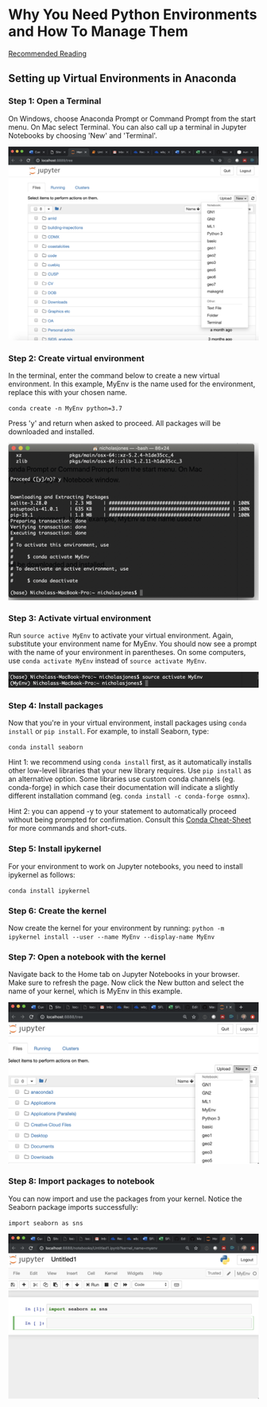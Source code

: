 # Why You Need Python Environments and How To Manage Them 
[Recommended Reading](https://www.freecodecamp.org/news/why-you-need-python-environments-and-how-to-manage-them-with-conda-85f155f4353c/)

## Setting up Virtual Environments in Anaconda

### Step 1: Open a Terminal
On Windows, choose  Anaconda Prompt or Command Prompt from the start menu. On Mac select Terminal. You can also call up a terminal in Jupyter Notebooks by choosing 'New' and 'Terminal'.

![img1](images/img1.png)

### Step 2: Create virtual environment
In the terminal, enter the command below to create a new virtual environment. In this example, MyEnv is the name used for the environment, replace this with your chosen name.

`conda create -n MyEnv python=3.7`

Press 'y' and return when asked to proceed. All packages will be downloaded and installed.

![img2](images/img2.png)

### Step 3: Activate virtual environment
Run `source active MyEnv` to activate your virtual environment. Again, substitute your environment name for MyEnv. You should now see a prompt with the name of your environment in parentheses. On some computers, use `conda activate MyEnv` instead of `source activate MyEnv`.

![img3](images/img3.png)

### Step 4: Install packages
Now that you're in your virtual environment, install packages using `conda install` or `pip install`. For example, to install Seaborn, type:

`conda install seaborn`

Hint 1: we recommend using `conda install` first, as it automatically installs other low-level libraries that your new library requires. Use `pip install` as an alternative option. Some libraries use custom conda channels (eg. conda-forge) in which case their documentation will indicate a slightly different installation command (eg. `conda install -c conda-forge osmnx`).

Hint 2: you can append -y to your statement to automatically proceed without being prompted for confirmation. Consult this [Conda Cheat-Sheet](http://know.continuum.io/rs/387-XNW-688/images/conda-cheatsheet.pdf) for more commands and short-cuts.

### Step 5: Install ipykernel
For your environment to work on Jupyter notebooks, you need to install ipykernel as follows:

`conda install ipykernel`

### Step 6: Create the kernel
Now create the kernel for your environment by running:
`python -m ipykernel install --user --name MyEnv --display-name MyEnv`

### Step 7: Open a notebook with the kernel
Navigate back to the Home tab on Jupyter Notebooks in your browser. Make sure to refresh the page. Now click the New button and select the name of your kernel, which is MyEnv in this example.

![img5](images/img5.png)

### Step 8: Import packages to notebook
You can now import and use the packages from your kernel. Notice the Seaborn package imports successfully:

`import seaborn as sns`

![img6](images/img6.png)
